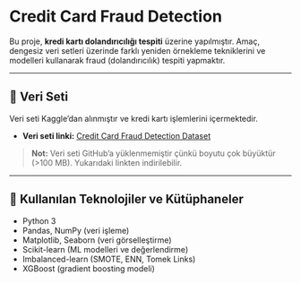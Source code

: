 # Credit Card Fraud Detection

Bu proje, **kredi kartı dolandırıcılığı tespiti** üzerine yapılmıştır. Amaç, dengesiz veri setleri üzerinde farklı yeniden örnekleme tekniklerini ve modelleri kullanarak fraud (dolandırıcılık) tespiti yapmaktır.

---

## 📂 Veri Seti

Veri seti Kaggle’dan alınmıştır ve kredi kartı işlemlerini içermektedir.  
- **Veri seti linki:** [Credit Card Fraud Detection Dataset](https://www.kaggle.com/datasets/mlg-ulb/creditcardfraud)

> **Not:** Veri seti GitHub’a yüklenmemiştir çünkü boyutu çok büyüktür (>100 MB). Yukarıdaki linkten indirilebilir.

---

## 🧩 Kullanılan Teknolojiler ve Kütüphaneler

- Python 3
- Pandas, NumPy (veri işleme)
- Matplotlib, Seaborn (veri görselleştirme)
- Scikit-learn (ML modelleri ve değerlendirme)
- Imbalanced-learn (SMOTE, ENN, Tomek Links)
- XGBoost (gradient boosting modeli)

